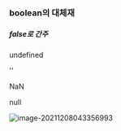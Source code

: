### boolean의  대체재

##### false로 간주

undefined

''

NaN

null



![image-20211208043356993](https://user-images.githubusercontent.com/77482972/145094391-f82788fe-4ef3-4456-bac5-04aac01170e8.png)
